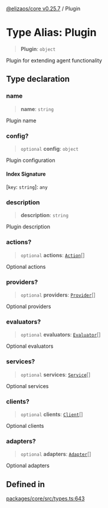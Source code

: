 [@elizaos/core v0.25.7](../index.md) / Plugin

# Type Alias: Plugin

> **Plugin**: `object`

Plugin for extending agent functionality

## Type declaration

### name

> **name**: `string`

Plugin name

### config?

> `optional` **config**: `object`

Plugin configuration

#### Index Signature

 \[`key`: `string`\]: `any`

### description

> **description**: `string`

Plugin description

### actions?

> `optional` **actions**: [`Action`](../interfaces/Action.md)[]

Optional actions

### providers?

> `optional` **providers**: [`Provider`](../interfaces/Provider.md)[]

Optional providers

### evaluators?

> `optional` **evaluators**: [`Evaluator`](../interfaces/Evaluator.md)[]

Optional evaluators

### services?

> `optional` **services**: [`Service`](../classes/Service.md)[]

Optional services

### clients?

> `optional` **clients**: [`Client`](Client.md)[]

Optional clients

### adapters?

> `optional` **adapters**: [`Adapter`](Adapter.md)[]

Optional adapters

## Defined in

[packages/core/src/types.ts:643](https://github.com/elizaOS/eliza/blob/main/packages/core/src/types.ts#L643)
